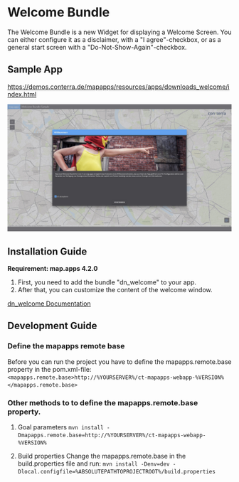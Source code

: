 # Welcome Bundle
The Welcome Bundle is a new Widget for displaying a Welcome Screen. You can either configure it as a disclaimer, with a "I agree"-checkbox, or as a general start screen with a "Do-Not-Show-Again"-checkbox.

## Sample App
https://demos.conterra.de/mapapps/resources/apps/downloads_welcome/index.html

![Screenshot App](https://github.com/conterra/mapapps-welcome/blob/master/screenshot.JPG)

## Installation Guide
**Requirement: map.apps 4.2.0**

1. First, you need to add the bundle "dn_welcome" to your app.
2. After that, you can customize the content of the welcome window.

[dn_welcome Documentation](https://github.com/conterra/mapapps-welcome/tree/master/src/main/js/bundles/dn_welcome)

## Development Guide
### Define the mapapps remote base
Before you can run the project you have to define the mapapps.remote.base property in the pom.xml-file:
`<mapapps.remote.base>http://%YOURSERVER%/ct-mapapps-webapp-%VERSION%</mapapps.remote.base>`

### Other methods to to define the mapapps.remote.base property.
1. Goal parameters
`mvn install -Dmapapps.remote.base=http://%YOURSERVER%/ct-mapapps-webapp-%VERSION%`

2. Build properties
Change the mapapps.remote.base in the build.properties file and run:
`mvn install -Denv=dev -Dlocal.configfile=%ABSOLUTEPATHTOPROJECTROOT%/build.properties`
